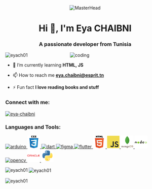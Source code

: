 <p align="center"  width="900">
  <img src="https://64.media.tumblr.com/6b9d5fbcc7d6ebe2c3636ed25a550787/f02e19988b551a66-43/s540x810/39cc4bf0a8362783bac5b521db60402238529c64.gifv" alt="MasterHead">
</p>

<h1 align="center">Hi 👋, I'm Eya CHAIBNI</h1>
<h3 align="center">A passionate developer from Tunisia</h3>
<img align="right" alt="coding" width="300" src="https://miro.medium.com/v2/resize:fit:1400/1*VBmyrtjHs4ABFx0vGQq43A.gif"
<p align="left"> <img src="https://komarev.com/ghpvc/?username=eyach01&label=Profile%20views&color=0e75b6&style=flat" alt="eyach01" /> </p>

- 🌱 I’m currently learning **HTML, JS**

- 📫 How to reach me **eya.chaibni@esprit.tn**

- ⚡ Fun fact **I love reading books and stuff**

<h3 align="left">Connect with me:</h3>
<p align="left">
<a href="https://www.linkedin.com/in/eya-chaibni-379463228/" target="blank"><img align="center" src="https://raw.githubusercontent.com/rahuldkjain/github-profile-readme-generator/master/src/images/icons/Social/linked-in-alt.svg" alt="eya-chaibni" height="30" width="40" /></a>
</p>

<h3 align="left">Languages and Tools:</h3>
<p align="left"> <a href="https://www.arduino.cc/" target="_blank" rel="noreferrer"> <img src="https://cdn.worldvectorlogo.com/logos/arduino-1.svg" alt="arduino" width="40" height="40"/> </a> <a href="https://www.w3schools.com/css/" target="_blank" rel="noreferrer"> <img src="https://raw.githubusercontent.com/devicons/devicon/master/icons/css3/css3-original-wordmark.svg" alt="css3" width="40" height="40"/> </a> <a href="https://dart.dev" target="_blank" rel="noreferrer"> <img src="https://www.vectorlogo.zone/logos/dartlang/dartlang-icon.svg" alt="dart" width="40" height="40"/> </a> <a href="https://www.figma.com/" target="_blank" rel="noreferrer"> <img src="https://www.vectorlogo.zone/logos/figma/figma-icon.svg" alt="figma" width="40" height="40"/> </a> <a href="https://flutter.dev" target="_blank" rel="noreferrer"> <img src="https://www.vectorlogo.zone/logos/flutterio/flutterio-icon.svg" alt="flutter" width="40" height="40"/> </a> <a href="https://www.w3.org/html/" target="_blank" rel="noreferrer"> <img src="https://raw.githubusercontent.com/devicons/devicon/master/icons/html5/html5-original-wordmark.svg" alt="html5" width="40" height="40"/> </a> <a href="https://developer.mozilla.org/en-US/docs/Web/JavaScript" target="_blank" rel="noreferrer"> <img src="https://raw.githubusercontent.com/devicons/devicon/master/icons/javascript/javascript-original.svg" alt="javascript" width="40" height="40"/> </a> <a href="https://www.mongodb.com/" target="_blank" rel="noreferrer"> <img src="https://raw.githubusercontent.com/devicons/devicon/master/icons/mongodb/mongodb-original-wordmark.svg" alt="mongodb" width="40" height="40"/> </a> <a href="https://nodejs.org" target="_blank" rel="noreferrer"> <img src="https://raw.githubusercontent.com/devicons/devicon/master/icons/nodejs/nodejs-original-wordmark.svg" alt="nodejs" width="40" height="40"/> </a> <a href="https://opencv.org/" target="_blank" rel="noreferrer"> <img src="https://www.vectorlogo.zone/logos/opencv/opencv-icon.svg" alt="opencv" width="40" height="40"/> </a> <a href="https://www.oracle.com/" target="_blank" rel="noreferrer"> <img src="https://raw.githubusercontent.com/devicons/devicon/master/icons/oracle/oracle-original.svg" alt="oracle" width="40" height="40"/> </a> <a href="https://www.python.org" target="_blank" rel="noreferrer"> <img src="https://raw.githubusercontent.com/devicons/devicon/master/icons/python/python-original.svg" alt="python" width="40" height="40"/> </a> </p>

<p><img align="left" src="https://github-readme-stats.vercel.app/api/top-langs?username=eyach01&show_icons=true&locale=en&layout=compact" alt="eyach01" /></p>

<p>&nbsp;<img align="center" src="https://github-readme-stats.vercel.app/api?username=eyach01&show_icons=true&locale=en" alt="eyach01" /></p>

<p><img align="center" src="https://github-readme-streak-stats.herokuapp.com/?user=eyach01&" alt="eyach01" /></p>
